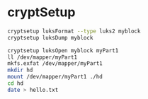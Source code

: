# cryptSetup 


```bash
cryptsetup luksFormat --type luks2 myblock
cryptsetup luksDump myblock

```

```bash
cryptsetup luksOpen myblock myPart1
ll /dev/mapper/myPart1
mkfs.exfat /dev/mapper/myPart1
mkdir hd
mount /dev/mapper/myPart1 ./hd
cd hd
date > hello.txt

```


